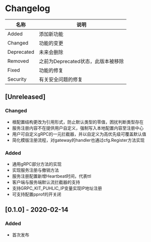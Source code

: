 # Changelog

名称 | 说明
------------|----------
Added       | 添加新功能
Changed     | 功能的变更
Deprecated  | 未来会删除
Removed     | 之前为Deprecated状态，此版本被移除
Fixed       | 功能的修复
Security    | 有关安全问题的修复

## [Unreleased]

### Changed

- 根配置结构更改为引用形式，防止默认类型的零值，困扰判断类型存在
- 服务注册内容不在提供用户自定义，强制写入本地配置内容至注册中心
- 用户可自定义gRPC的一元拦截器，并以自定义为高优先级可覆盖默认值
- 简化模版注册流程，对gateway的handler也通过cfg.Register方法实现

### Added

- 通用gRPC部分方法的实现
- 实现服务注册与撤销方法
- 服务注册配置新增Heartbeat时间，代表ttl
- 客户端与服务端默认流拦截器的支持
- 支持GRPC_KIT_PUHLIC_IP变量实现IP地址注册
- 可支持配置pprof的开关闭

## [0.1.0] - 2020-02-14

### Added

- 首次发布
